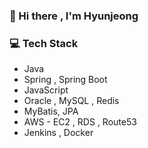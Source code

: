 <!-- ![header](https://capsule-render.vercel.app/api?type=waving&color=gradient&height=90&section=header) -->
### 👋 Hi there , I'm Hyunjeong
<!-- ![Top Langs](https://github-readme-stats.vercel.app/api/top-langs/?username=HyunjeongJang&layout=compact)  -->
<!-- ![Notion](https://img.shields.io/badge/Notion-%23000000.svg?style=flat-squareslogo=notion&logoColor=white) -->
<!-- [![Solved.ac프로필](http://mazassumnida.wtf/api/mini/generate_badge?boj=ahhhaaah)](https://solved.ac/ahhhaaah) -->
<!--   ![Top Langs](https://github-readme-stats.vercel.app/api/top-langs/?username=HyunjeongJang)   -->
<!-- ![Anurag's GitHub stats](https://github-readme-stats.vercel.app/api?username=HyunjeongJang&show_icons=true&theme=radical) -->

### 💻 Tech Stack 

- Java
- Spring , Spring Boot
- JavaScript
- Oracle , MySQL , Redis
- MyBatis, JPA
- AWS - EC2 , RDS , Route53
- Jenkins , Docker


  
<!-- ### 💻 Tech Stack <br>
![Java](https://img.shields.io/badge/java-%23ED8B00.svg?style=flat-squares&logo=java&logoColor=white)
![Spring](https://img.shields.io/badge/spring-%236DB33F.svg?style=flat-squares&logo=spring&logoColor=white)
![SpringBoot](https://img.shields.io/badge/springBoot-%236DB33F.svg?style=flat-squares&logo=springboot&logoColor=white)
![Oracle](https://img.shields.io/badge/Oracle-F80000?style=flat-squares&logo=oracle&logoColor=white)
![MySQL](https://img.shields.io/badge/MySQL-2C2255?style=flat-squares&logo=MySQL&logoColor=white) 
![JavaScript](https://img.shields.io/badge/JavaScript-F7DF1E?style=flat&amp;logo=JavaScript&amp;logoColor=white)
  <img src="https://img.shields.io/badge/HTML5-E34F26?style=flate&amp;logo=HTML5&amp;logoColor=white" style="max-width: 100%;"> -->
  
<!--   <img src="https://img.shields.io/badge/jQuery-0769AD?style=flat&amp;logo=jquery&amp;logoColor=white" style="max-width: 100%;"> -->
<!-- 
### 🔨 Tools 
![IntelliJ IDEA](https://img.shields.io/badge/IntelliJIDEA-000000.svg?style=flat-squares&logo=intellij-idea&logoColor=white)
<img src="https://img.shields.io/badge/Eclipse IDE-2C2255?style=flat&amp;logo=Eclipse IDE&amp;logoColor=white" style="max-width: 100%;"> -->


<!-- ![footer](https://capsule-render.vercel.app/api?type=waving&color=gradient&height=90&section=footer) -->


<!--
**HyunjeongJang/HyunjeongJang** is a ✨ _special_ ✨ repository because its `README.md` (this file) appears on your GitHub profile.

Here are some ideas to get you started:

- 🔭 I’m currently working on ...
- 🌱 I’m currently learning ...
- 👯 I’m looking to collaborate on ...
- 🤔 I’m looking for help with ...
- 💬 Ask me about ...
- 📫 How to reach me: ...
- 😄 Pronouns: ...
- ⚡ Fun fact: ...
-->

